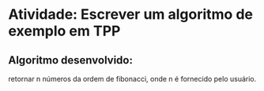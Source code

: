 # Atividade: Escrever um algoritmo de exemplo em TPP

## Algoritmo desenvolvido:
retornar n números da ordem de fibonacci, onde n é fornecido pelo usuário.